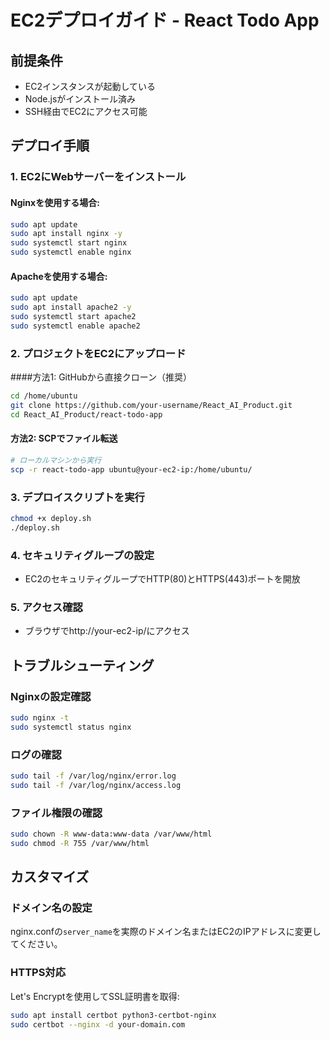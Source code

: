 # EC2デプロイガイド - React Todo App

## 前提条件
- EC2インスタンスが起動している
- Node.jsがインストール済み
- SSH経由でEC2にアクセス可能

## デプロイ手順

### 1. EC2にWebサーバーをインストール

#### Nginxを使用する場合:
```bash
sudo apt update
sudo apt install nginx -y
sudo systemctl start nginx
sudo systemctl enable nginx
```

#### Apacheを使用する場合:
```bash
sudo apt update
sudo apt install apache2 -y
sudo systemctl start apache2
sudo systemctl enable apache2
```

### 2. プロジェクトをEC2にアップロード

####方法1: GitHubから直接クローン（推奨）
```bash
cd /home/ubuntu
git clone https://github.com/your-username/React_AI_Product.git
cd React_AI_Product/react-todo-app
```

#### 方法2: SCPでファイル転送
```bash
# ローカルマシンから実行
scp -r react-todo-app ubuntu@your-ec2-ip:/home/ubuntu/
```

### 3. デプロイスクリプトを実行

```bash
chmod +x deploy.sh
./deploy.sh
```

### 4. セキュリティグループの設定
- EC2のセキュリティグループでHTTP(80)とHTTPS(443)ポートを開放

### 5. アクセス確認
- ブラウザでhttp://your-ec2-ip/にアクセス

## トラブルシューティング

### Nginxの設定確認
```bash
sudo nginx -t
sudo systemctl status nginx
```

### ログの確認
```bash
sudo tail -f /var/log/nginx/error.log
sudo tail -f /var/log/nginx/access.log
```

### ファイル権限の確認
```bash
sudo chown -R www-data:www-data /var/www/html
sudo chmod -R 755 /var/www/html
```

## カスタマイズ

### ドメイン名の設定
nginx.confの`server_name`を実際のドメイン名またはEC2のIPアドレスに変更してください。

### HTTPS対応
Let's Encryptを使用してSSL証明書を取得:
```bash
sudo apt install certbot python3-certbot-nginx
sudo certbot --nginx -d your-domain.com
```
